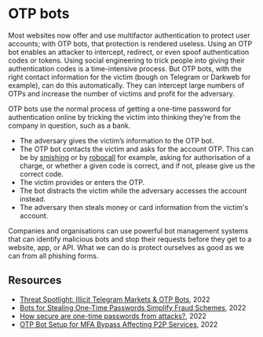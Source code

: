 # OTP bots

Most websites now offer and use multifactor authentication to protect user accounts; with OTP bots, that protection is rendered useless. Using an OTP bot enables an attacker to intercept, redirect, or even spoof authentication codes or tokens. Using social engineering to trick people into giving their authentication codes is a time-intensive process. But OTP bots, with the right contact information for the victim (bough on Telegram or Darkweb for example), can do this automatically. They can intercept large numbers of OTPs and increase the number of victims and profit for the adversary.

OTP bots use the normal process of getting a one-time password for authentication online by tricking the victim into thinking they’re from the company in question, such as a bank.

* The adversary gives the victim’s information to the OTP bot.
* The OTP bot contacts the victim and asks for the account OTP. This can be by [smishing](smishing.md) or by [robocall](vishing.md) for example, asking for authorisation of a charge, or whether a given code is correct, and if not, please give us the correct code.
* The victim provides or enters the OTP.
* The bot distracts the victim while the adversary accesses the account instead.
* The adversary then steals money or card information from the victim's account.

Companies and organisations can use powerful bot management systems that can identify malicious bots and stop their requests before they get to a website, app, or API. What we can do is protect ourselves as good as we can from all phishing forms.

## Resources

* [Threat Spotlight: Illicit Telegram Markets & OTP Bots](https://flare.io/learn/resources/blog/threat-spotlight-illicit-telegram-markets-otp-bots/), 2022
* [Bots for Stealing One-Time Passwords Simplify Fraud Schemes](https://www.recordedfuture.com/bots-stealing-one-time-passwords-simplify-fraud-schemes), 2022
* [How secure are one-time passwords from attacks?](https://www.techtarget.com/searchsecurity/feature/How-secure-are-one-time-passwords-from-attacks), 2022
* [OTP Bot Setup for MFA Bypass Affecting P2P Services](https://www.cloudsek.com/threatintelligence/generaly-otp-bot-setup-for-mfa-bypass-affecting-p2p-services), 2022

